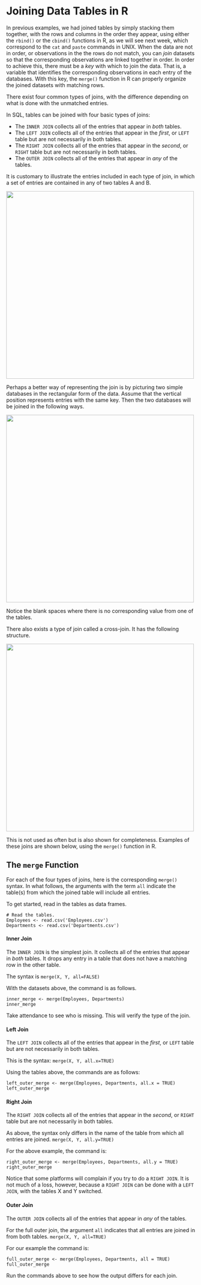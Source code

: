 # Joining Data Tables in R

In previous examples, we had joined tables by simply stacking them together,
with the rows and columns in the order they appear, 
using either the ```rbind()``` or the ```cbind()```
functions in R, 
as we will see next week,
which correspond to the ```cat``` and ```paste``` commands in UNIX. 
When the data are not in order, or observations in the the rows do not match, 
you can *join* datasets so that the 
corresponding observations are linked together in order.
In order to achieve this, there must be a *key* with which to join the data.
That is, a variable that identifies the corresponding observations in
each entry of the databases.
With this key, the ```merge()``` function in R can
properly organize the joined datasets with matching rows. 



There exist four common types of joins, with the difference 
depending on what is done with the unmatched entries.  

In SQL, tables can be joined with four basic types of joins:
- The ```INNER JOIN``` collects all of the entries that appear in *both* tables. 
- The ```LEFT JOIN``` collects all of the entries that appear in the *first*, 
or ```LEFT``` table but are not necessarily in both tables.
- The ```RIGHT JOIN``` collects all of the entries that appear in the *second*, 
or ```RIGHT``` table but are not necessarily in both tables.
- The ```OUTER JOIN``` collects all of the entries that appear in *any* of the tables. 

It is customary to illustrate the entries included in each type of join, 
in which a set of entries are contained in any of two tables A and B. 


<img src="Images/join_diagram.jpg" width="500">

Perhaps a better way of representing the join is by
picturing two simple databases in the rectangular form of the data. 
Assume that the vertical position represents entries with the same key. 
Then the two databases will be joined in the following ways.

<img src="Images/join_tables.png" width="500">

Notice the blank spaces where there is no corresponding value
from one of the tables. 

There also exists a type of join called a cross-join. 
It has the following structure. 

<img src="Images/cross_join_tables.png" width="500">

This is not used as often but is also shown for completeness. 
Examples of these joins are shown below, 
using the ```merge()``` function in R.  


## The ```merge``` Function

For each of the four types of joins,
here is the corresponding ``merge()`` syntax.
In what follows, 
the arguments with the term ```all``` indicate the table(s)
from which the joined table will include all entries. 

To get started, read in the tables as data frames.

```
# Read the tables.
Employees <- read.csv('Employees.csv')
Departments <- read.csv('Departments.csv')
```


#### Inner Join

The ```INNER JOIN``` 
is the simplest join. 
It collects all of the entries that appear in *both* tables. 
It drops any entry in a table that does not have a matching row in the other table.

The syntax is
``merge(X, Y, all=FALSE)``


With the datasets above, the command is as follows.
```
inner_merge <- merge(Employees, Departments)
inner_merge
```
Take attendance to see who is missing.
This will verify the type of the join.


#### Left Join

The ```LEFT JOIN``` collects all of the entries that appear in the *first*, 
or ```LEFT``` table but are not necessarily in both tables.

This is the syntax:
``merge(X, Y, all.x=TRUE)``

Using the tables above, the commands are as follows:
```
left_outer_merge <- merge(Employees, Departments, all.x = TRUE)
left_outer_merge
```




#### Right Join

The ```RIGHT JOIN``` collects all of the entries that appear in the *second*, 
or ```RIGHT``` table but are not necessarily in both tables.

As above, the syntax only differs in the
name of the table from which all entries are joined.
``merge(X, Y, all.y=TRUE)``

For the above example, the command is:
```
right_outer_merge <- merge(Employees, Departments, all.y = TRUE)
right_outer_merge
```



Notice that some platforms will complain if you try to do a ```RIGHT JOIN```. 
It is not much of a loss, however, 
because a ```RIGHT JOIN``` can be done with a ```LEFT JOIN```, 
with the tables X and Y switched. 



#### Outer Join

The ```OUTER JOIN``` collects all of the entries that appear in *any* of the tables. 

For the full outer join, the argument ```all``` indicates that all 
entries are joined in from both tables.
``merge(X, Y, all=TRUE)``


For our example the command is:
```
full_outer_merge <- merge(Employees, Departments, all = TRUE)
full_outer_merge
```

Run the commands above to see how the output differs for each join. 
